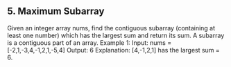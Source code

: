 ## 5. Maximum Subarray
Given an integer array nums, find the contiguous subarray (containing at least one number) which has the largest sum and return its sum.
A subarray is a contiguous part of an array.
Example 1:
Input: nums = [-2,1,-3,4,-1,2,1,-5,4]
Output: 6
Explanation: [4,-1,2,1] has the largest sum = 6.